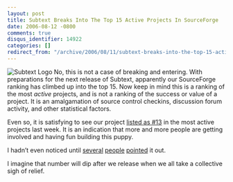 ```yaml
---
layout: post
title: Subtext Breaks Into The Top 15 Active Projects In SourceForge
date: 2006-08-12 -0800
comments: true
disqus_identifier: 14922
categories: []
redirect_from: "/archive/2006/08/11/subtext-breaks-into-the-top-15-active-projects-in-sourceforge.aspx/"
---
```


![Subtext Logo](http://haacked.com/images/SubtextLogo.png) No, this is
not a case of breaking and entering. With preparations for the next
release of Subtext, apparently our SourceForge ranking has climbed up
into the top 15. Now keep in mind this is a ranking of the most *active*
projects, and is not a ranking of the success or value of a project. It
is an amalgamation of source control checkins, discussion forum
activity, and other statistical factors.

Even so, it is satisfying to see our project [listed as
\#13](http://sourceforge.net/top/mostactive.php?type=week "Most Active Projects")
in the most active projects last week. It is an indication that more and
more people are getting involved and having fun building this puppy.

I hadn’t even noticed until
[several](http://blog.davestechshop.net/archive/2006/08/09/SubTextInTop25.aspx "Subtext in top 25")
[people](http://stevenharman.net/blog/archive/2006/08/08/subTEXT_Breaks_Top_25_on_SourceForge.net.aspx "Top 25")
[pointed](http://blogs.ugidotnet.org/piyo/archive/2006/08/10/46061.aspx "Subtext top 15")
it out.

I imagine that number will dip after we release when we all take a
collective sigh of relief.

